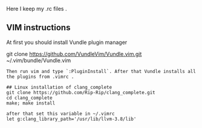 Here I keep my .rc files .

## VIM instructions

At first you should install Vundle plugin manager

git clone https://github.com/VundleVim/Vundle.vim.git ~/.vim/bundle/Vundle.vim
```
Then run vim and type `:PluginInstall`. After that Vundle installs all the plugins from .vimrc .

## Linux installation of clang_complete
git clone https://github.com/Rip-Rip/clang_complete.git
cd clang_complete
make; make install

after that set this variable in ~/.vimrc
let g:clang_library_path='/usr/lib/llvm-3.8/lib'

